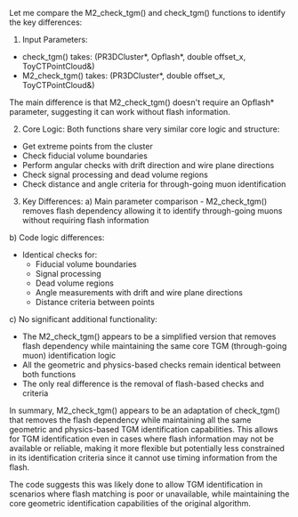 Let me compare the M2_check_tgm() and check_tgm() functions to identify the key differences:

1. Input Parameters:
- check_tgm() takes: (PR3DCluster*, Opflash*, double offset_x, ToyCTPointCloud&)
- M2_check_tgm() takes: (PR3DCluster*, double offset_x, ToyCTPointCloud&)

The main difference is that M2_check_tgm() doesn't require an Opflash* parameter, suggesting it can work without flash information.

2. Core Logic:
Both functions share very similar core logic and structure:
- Get extreme points from the cluster
- Check fiducial volume boundaries
- Perform angular checks with drift direction and wire plane directions 
- Check signal processing and dead volume regions
- Check distance and angle criteria for through-going muon identification

3. Key Differences:
a) Main parameter comparison - M2_check_tgm() removes flash dependency allowing it to identify through-going muons without requiring flash information

b) Code logic differences:
- Identical checks for:
  - Fiducial volume boundaries
  - Signal processing
  - Dead volume regions 
  - Angle measurements with drift and wire plane directions
  - Distance criteria between points

c) No significant additional functionality:
- The M2_check_tgm() appears to be a simplified version that removes flash dependency while maintaining the same core TGM (through-going muon) identification logic
- All the geometric and physics-based checks remain identical between both functions
- The only real difference is the removal of flash-based checks and criteria

In summary, M2_check_tgm() appears to be an adaptation of check_tgm() that removes the flash dependency while maintaining all the same geometric and physics-based TGM identification capabilities. This allows for TGM identification even in cases where flash information may not be available or reliable, making it more flexible but potentially less constrained in its identification criteria since it cannot use timing information from the flash.

The code suggests this was likely done to allow TGM identification in scenarios where flash matching is poor or unavailable, while maintaining the core geometric identification capabilities of the original algorithm.